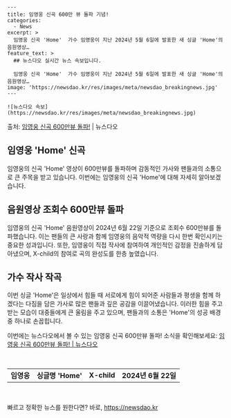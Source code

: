    ---
    title: 임영웅 신곡 600만 뷰 돌파 기념!
    categories:
      - News
    excerpt: >
      임영웅 신곡 'Home'  가수 임영웅이 지난 2024년 5월 6일에 발표한 새 싱글 'Home'의 음원영상…
    feature_text: >
      ## 뉴스다오 실시간 뉴스 속보입니다.
    
      임영웅 신곡 'Home'  가수 임영웅이 지난 2024년 5월 6일에 발표한 새 싱글 'Home'의 음원영상…
    image: 'https://newsdao.kr/res/images/meta/newsdao_breakingnews.jpg'
    ---
    
    ![뉴스다오 속보](https://newsdao.kr/res/images/meta/newsdao_breakingnews.jpg)

<p>출처: <a href="https://newsdao.kr/4401" rel="dofollow">임영웅 신곡 600만뷰 돌파!</a> | 뉴스다오</p>

<h2 data-ke-size="size26">임영웅 'Home' 신곡</h2>
임영웅의 신곡 'Home' 영상이 600만뷰를 돌파하며 감동적인 가사와 팬들과의 소통으로 큰 주목을 받고 있습니다. 이번에는 임영웅의 신곡 'Home'에 대해 자세히 알아보겠습니다.

<h2 data-ke-size="size24">음원영상 조회수 600만뷰 돌파</h2>
임영웅의 신곡 'Home' 음원영상이 2024년 6월 22일 기준으로 조회수 600만뷰를 돌파했습니다. 이는 팬들의 큰 사랑과 함께 임영웅의 음악적 역량을 다시 한번 확인시키는 중요한 성과입니다. 또한, 임영웅이 직접 작사에 참여하여 개인적인 감정을 진솔하게 담아냈으며, X-child의 참여로 곡의 완성도를 한층 높였습니다.

<h2 data-ke-size="size24">가수 작사 작곡</h2>
이번 싱글 'Home'은 일상에서 힘들 때 서로에게 힘이 되어준 사람들과 평생을 함께 하겠다는 다짐을 담은 가사로 많은 팬들과 깊은 공감을 이끌어냈습니다. 이러한 힘을 주고 받는 모습이 대중들에게 큰 울림을 주고 있으며, 팬들과의 소통은 'Home'의 성공 배경 중 하나로 손꼽힙니다.

이번에는 뉴스다오에서 볼 수 있는 임영웅 신곡 600만뷰 돌파! 소식을 확인해보세요: [임영웅 신곡 600만뷰 돌파! | 뉴스다오](https://newsdao.kr/4401)

<p data-ke-size="size16">&nbsp;</p>
<table>
	<tbody>
		<tr>
			<td style="text-align: center; height: 17px;"><b>임영웅</b></td>
			<td style="text-align: center; height: 17px;"><b>싱글명 'Home'</b></td>
			<td style="text-align: center; height: 17px;"><b>X-child</b></td>
			<td style="text-align: center; height: 17px;"><b>2024년 6월 22일</b></td>
		</tr>
	</tbody>
</table>
<p data-ke-size="size16">&nbsp;</p> 

빠르고 정확한 뉴스를 원한다면? 바로, <a href="https://newsdao.kr" rel="dofollow">https://newsdao.kr</a>


    
